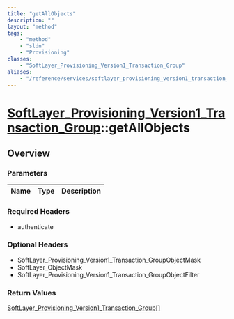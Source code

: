 ```yaml
---
title: "getAllObjects"
description: ""
layout: "method"
tags:
    - "method"
    - "sldn"
    - "Provisioning"
classes:
    - "SoftLayer_Provisioning_Version1_Transaction_Group"
aliases:
    - "/reference/services/softlayer_provisioning_version1_transaction_group/getAllObjects"
---
```

# [SoftLayer_Provisioning_Version1_Transaction_Group](/reference/services/SoftLayer_Provisioning_Version1_Transaction_Group)::getAllObjects




## Overview 


### Parameters 
|Name | Type | Description |
| --- | --- | --- |


### Required Headers
* authenticate

### Optional Headers
* SoftLayer_Provisioning_Version1_Transaction_GroupObjectMask
* SoftLayer_ObjectMask
* SoftLayer_Provisioning_Version1_Transaction_GroupObjectFilter

### Return Values
<a href='/reference/datatypes/SoftLayer_Provisioning_Version1_Transaction_Group'>SoftLayer_Provisioning_Version1_Transaction_Group[] </a>

